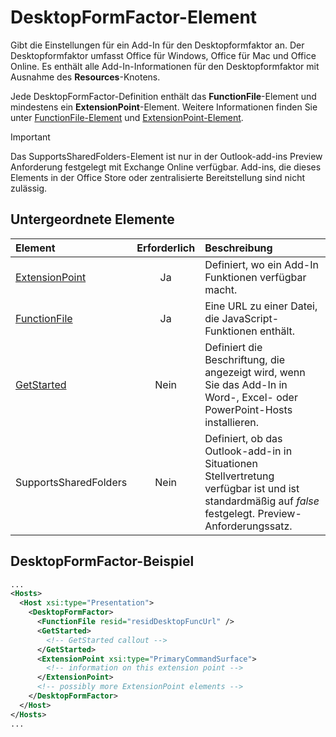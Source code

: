 # <a name="desktopformfactor-element"></a>DesktopFormFactor-Element

Gibt die Einstellungen für ein Add-In für den  Desktopformfaktor an. Der Desktopformfaktor umfasst Office für Windows, Office für Mac und Office Online. Es enthält alle Add-In-Informationen für den Desktopformfaktor mit Ausnahme des **Resources**-Knotens.

Jede DesktopFormFactor-Definition enthält das **FunctionFile**-Element und mindestens ein **ExtensionPoint**-Element. Weitere Informationen finden Sie unter [FunctionFile-Element](functionfile.md) und [ExtensionPoint-Element](extensionpoint.md).

> [!IMPORTANT]
> Das SupportsSharedFolders-Element ist nur in der Outlook-add-ins Preview Anforderung festgelegt mit Exchange Online verfügbar.
> Add-ins, die dieses Elements in der Office Store oder zentralisierte Bereitstellung sind nicht zulässig.

## <a name="child-elements"></a>Untergeordnete Elemente

| Element                               | Erforderlich | Beschreibung  |
|:--------------------------------------|:--------:|:-------------|
| [ExtensionPoint](extensionpoint.md)   | Ja      | Definiert, wo ein Add-In Funktionen verfügbar macht. |
| [FunctionFile](functionfile.md)       | Ja      | Eine URL zu einer Datei, die JavaScript-Funktionen enthält.|
| [GetStarted](getstarted.md)           | Nein       | Definiert die Beschriftung, die angezeigt wird, wenn Sie das Add-In in Word-, Excel- oder PowerPoint-Hosts installieren. |
| SupportsSharedFolders                 | Nein       | Definiert, ob das Outlook-add-in in Situationen Stellvertretung verfügbar ist und ist standardmäßig auf *false* festgelegt. Preview-Anforderungssatz.|

## <a name="desktopformfactor-example"></a>DesktopFormFactor-Beispiel

```xml
...
<Hosts>
  <Host xsi:type="Presentation">
    <DesktopFormFactor>
      <FunctionFile resid="residDesktopFuncUrl" />
      <GetStarted>
        <!-- GetStarted callout -->
      </GetStarted>
      <ExtensionPoint xsi:type="PrimaryCommandSurface">
        <!-- information on this extension point -->
      </ExtensionPoint>
      <!-- possibly more ExtensionPoint elements -->
    </DesktopFormFactor>
  </Host>
</Hosts>
...
```
